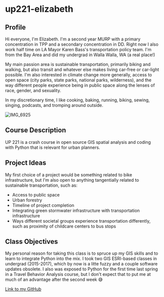 # up221-elizabeth

## Profile
Hi everyone, I'm Elizabeth. I'm a second year MURP with a primary concentration in TPP and a secondary concentration in DD. Right now I also work half time on LA Mayor Karen Bass's transportation policy team. I'm from the Bay Area and did my undergrad in Walla Walla, WA (a real place!) 

My main passion area is sustainable transportation, primarily biking and walking, but also transit and whatever else makes living car-free or car-light possible. I'm also interested in climate change more generally, access to open space (city parks, state parks, national parks, wilderness), and the way different people experience being in public space along the lenses of race, gender, and sexuality. 

In my discretionary time, I like cooking, baking, running, biking, sewing, singing, podcasts, and tromping around outside.

![IMG_6925](https://user-images.githubusercontent.com/122768060/212604874-c5491d08-9610-41a3-9c8b-9b439465dfcd.JPG)

## Course Description
UP 221 is a crash course in open source GIS spatial analysis and coding with Python that is relevant for urban planners.

## Project Ideas
My first choice of a project would be something related to bike infrastructure, but I'm also open to anything tangentially related to sustainable transportation, such as:
* Access to public space
* Urban forestry
* Timeline of project completion
* Integrating green stormwater infrastructure with transportation infrastructure
* Ways different societal groups experience transportation differently, such as proximity of childcare centers to bus stops

## Class Objectives
My personal reason for taking this class is to spruce up my GIS skills and to learn to integrate Python into the mix. I took two GIS ESRI-based classes in undergrad (2015-2017), which by now is a litte fuzzy and a couple software updates obsolete. I also was exposed to Python for the first time last spring in a Travel Behavior Analysis course, but I don't expect that to put me at much of an advantage after the second week :sweat_smile:

[Link to my GitHub](https://github.com/elizabethg15/up221-elizabeth)

